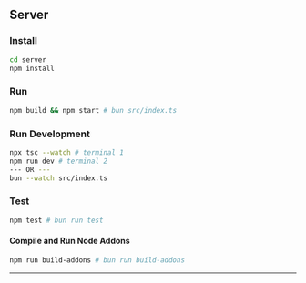 ## Server

### Install
``` bash
cd server 
npm install
```
### Run
``` bash
npm build && npm start # bun src/index.ts
```
### Run Development
``` bash
npx tsc --watch # terminal 1
npm run dev # terminal 2
--- OR ---
bun --watch src/index.ts 
```
### Test
``` bash
npm test # bun run test
```
#### Compile and Run Node Addons
``` bash 
npm run build-addons # bun run build-addons
```
---